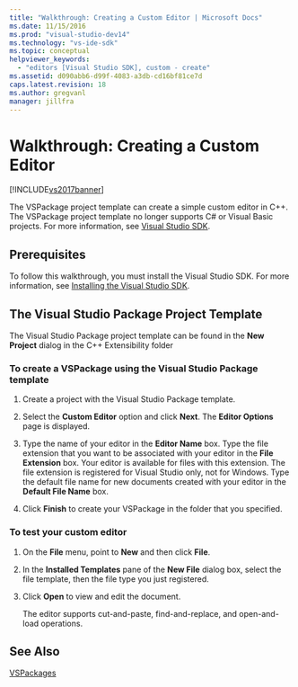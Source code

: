 ```yaml
---
title: "Walkthrough: Creating a Custom Editor | Microsoft Docs"
ms.date: 11/15/2016
ms.prod: "visual-studio-dev14"
ms.technology: "vs-ide-sdk"
ms.topic: conceptual
helpviewer_keywords: 
  - "editors [Visual Studio SDK], custom - create"
ms.assetid: d090abb6-d99f-4083-a3db-cd16bf81ce7d
caps.latest.revision: 18
ms.author: gregvanl
manager: jillfra
---
```

# Walkthrough: Creating a Custom Editor
[!INCLUDE[vs2017banner](../includes/vs2017banner.md)]

The VSPackage project template can create a simple custom editor in C++.  The VSPackage project template no longer supports C# or Visual Basic projects. For more information, see [Visual Studio SDK](../extensibility/visual-studio-sdk.md).  
  
## Prerequisites  
 To follow this walkthrough, you must install the Visual Studio SDK. For more information, see [Installing the Visual Studio SDK](../extensibility/installing-the-visual-studio-sdk.md).  
  
## The Visual Studio Package Project Template  
 The Visual Studio Package project template can be found in the **New Project** dialog in the C++ Extensibility folder  
  
### To create a VSPackage using the Visual Studio Package template  
  
1.  Create a project with the Visual Studio Package template.  
  
2.  Select the **Custom Editor** option and click **Next**. The **Editor Options** page is displayed.  
  
3.  Type the name of your editor in the **Editor Name** box. Type the file extension that you want to be associated with your editor in the **File Extension** box. Your editor is available for files with this extension. The file extension is registered for Visual Studio only, not for Windows. Type the default file name for new documents created with your editor in the **Default File Name** box.  
  
4.  Click **Finish** to create your VSPackage in the folder that you specified.  
  
### To test your custom editor  
  
1.  On the **File** menu, point to **New** and then click **File**.  
  
2.  In the **Installed Templates** pane of the **New File** dialog box, select the file template, then the file type you just registered.  
  
3.  Click **Open** to view and edit the document.  
  
     The editor supports cut-and-paste, find-and-replace, and open-and-load operations.  
  
## See Also  
 [VSPackages](../extensibility/internals/vspackages.md)
